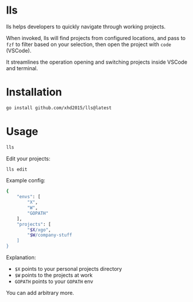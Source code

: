 # lls
lls helps developers to quickly navigate through working projects.

When invoked, lls will find projects from configured locations, and pass to `fzf` to filter based on your selection, then open the project with `code` (VSCode).

It streamlines the operation opening and switching projects inside VSCode and terminal.

# Installation
```sh
go install github.com/xhd2015/lls@latest
```

# Usage
```sh
lls
```

Edit your projects:
```sh
lls edit
```

Example config:
```sh
{
    "envs": [
        "X",
        "W",
        "GOPATH"
    ],
    "projects": [
        "$X/xgo",
        "$W/company-stuff
    ]
}
```

Explanation:
- `$X` points to your personal projects directory
- `$W` points to the projects at work
- `GOPATH` points to your `GOPATH` env

You can add arbitrary more.